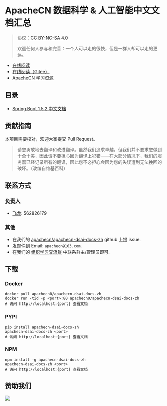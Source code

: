 # ApacheCN 数据科学 &amp; 人工智能中文文档汇总

> 协议：[CC BY-NC-SA 4.0](http://creativecommons.org/licenses/by-nc-sa/4.0/)
> 
> 欢迎任何人参与和完善：一个人可以走的很快，但是一群人却可以走的更远。

* [在线阅读](https://dsaidoc.apachecn.org)
* [在线阅读（Gitee）](https://apachecn.gitee.io/apachecn-dsai-docs-zh/)
* [ApacheCN 学习资源](http://docs.apachecn.org/)

## 目录

+   [Spring Boot 1.5.2 中文文档](doc/spring-boot-doc-zh/SUMMARY.md)

## 贡献指南

本项目需要校对，欢迎大家提交 Pull Request。

> 请您勇敢地去翻译和改进翻译。虽然我们追求卓越，但我们并不要求您做到十全十美，因此请不要担心因为翻译上犯错——在大部分情况下，我们的服务器已经记录所有的翻译，因此您不必担心会因为您的失误遭到无法挽回的破坏。（改编自维基百科）

## 联系方式

### 负责人

* [飞龙](https://github.com/wizardforcel): 562826179

### 其他

*   在我们的 [apachecn/apachecn-dsai-docs-zh](https://github.com/apachecn/apachecn-dsai-docs-zh) github 上提 issue.
*   发邮件到 Email: `apachecn@163.com`.
*   在我们的 [组织学习交流群](http://www.apachecn.org/organization/348.html) 中联系群主/管理员即可.

## 下载

### Docker

```
docker pull apachecn0/apachecn-dsai-docs-zh
docker run -tid -p <port>:80 apachecn0/apachecn-dsai-docs-zh
# 访问 http://localhost:{port} 查看文档
```

### PYPI

```
pip install apachecn-dsai-docs-zh
apachecn-dsai-docs-zh <port>
# 访问 http://localhost:{port} 查看文档
```

### NPM

```
npm install -g apachecn-dsai-docs-zh
apachecn-dsai-docs-zh <port>
# 访问 http://localhost:{port} 查看文档
```

## 赞助我们

![](http://data.apachecn.org/img/about/donate.jpg)

